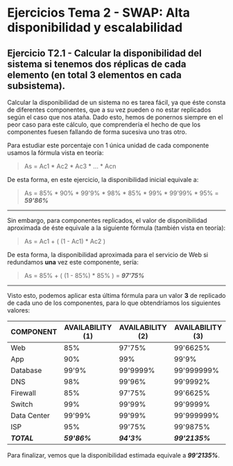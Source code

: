 # Ejercicios Tema 2 - SWAP: Alta disponibilidad y escalabilidad

## Ejercicio T2.1 - Calcular la disponibilidad del sistema si tenemos dos réplicas de cada elemento (en total 3 elementos en cada subsistema).

Calcular la disponibilidad de un sistema no es tarea fácil, ya que éste consta de diferentes componentes, que a su vez pueden o no estar replicados según el caso que nos ataña. Dado esto, hemos de ponernos siempre en el peor caso para este cálculo, que comprendería el hecho de que los componentes fuesen fallando de forma sucesiva uno tras otro.

Para estudiar este porcentaje con 1 única unidad de cada componente usamos la fórmula vista en teoría:

> As = Ac1 \* Ac2 \* Ac3 \* ... \* Acn

De esta forma, en este ejercicio, la disponibilidad inicial equivale a:

> As = 85% \* 90% \* 99'9% \* 98% \* 85% \* 99% \* 99'99% \* 95% = ***59'86%***

___

Sin embargo, para componentes replicados, el valor de disponibilidad aproximada de éste equivale a la siguiente fórmula (también vista en teoría):

> As = Ac1 + ( (1 - Ac1) * Ac2 )

De esta forma, la disponibilidad aproximada para el servicio de Web si redundamos **una** vez este componente, sería:

> As = 85% \+ ( (1 - 85%) \* 85% ) = ***97'75%***

___

Visto esto, podemos aplicar esta última fórmula para un valor **3** de replicado de cada uno de los componentes, para lo que obtendríamos los siguientes valores:

| COMPONENT   | AVAILABILITY (1) | AVAILABILITY (2) | AVAILABILITY (3) |
|-------------|------------------|------------------|------------------|
| Web         | 85%              | 97'75%           | 99'6625%         |
| App         | 90%              | 99%              | 99'9%            |
| Database    | 99'9%            | 99'9999%         | 99'999999%       |
| DNS         | 98%              | 99'96%           | 99'9992%         |
| Firewall    | 85%              | 97'75%           | 99'6625%         |
| Switch      | 99%              | 99'99%           | 99'9999%         |
| Data Center | 99'99%           | 99'99%           | 99'999999%       |
| ISP         | 95%              | 99'75%           | 99'9875%         |
| ***TOTAL*** | ***59'86%***     | ***94'3%***      | ***99'2135%***   |

Para finalizar, vemos que la disponibilidad estimada equivale a ***99'2135%***.
